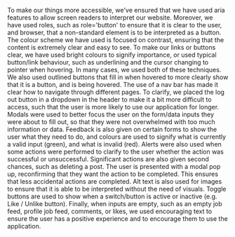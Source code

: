 To make our things more accessible, we've ensured that we have used aria features to allow screen readers to interpret our website. Moreover, we have used roles, such as role='button' to ensure that it is clear to the user, and browser, that a non-standard element is to be interpreted as a button. The colour scheme we have used is focused on contrast, ensuring that the content is extremely clear and easy to see. To make our links or buttons clear, we have used bright colours to signify importance, or used typical button/link behaviour, such as underlining and the cursor changing to pointer when hovering. In many cases, we used both of these techniques. We also used outlined buttons that fill in when hovered to more clearly show that it is a button, and is being hovered. The use of a nav bar has made it clear how to navigate through different pages. To clarify, we placed the log out button in a dropdown in the header to make it a bit more difficult to access, such that the user is more likely to use our application for longer. Modals were used to better focus the user on the form/data inputs they were about to fill out, so that they were not overwhelmed with too much information or data. Feedback is also given on certain forms to show the user what they need to do, and colours are used to signify what is currently a valid input (green), and what is invalid (red). Alerts were also used when some actions were performed to clarify to the user whether the action was successful or unsuccessful. Significant actions are also given second chances, such as deleting a post. The user is presented with a modal pop up, reconfirming that they want the action to be completed. This ensures that less accidental actions are completed. Alt text is also used for images to ensure that it is able to be interpreted without the need of visuals. Toggle buttons are used to show when a switch/button is active or inactive (e.g. Like / Unlike button). Finally, when inputs are empty, such as an empty job feed, profile job feed, comments, or likes, we used encouraging text to ensure the user has a positive experience and to encourage them to use the application. 